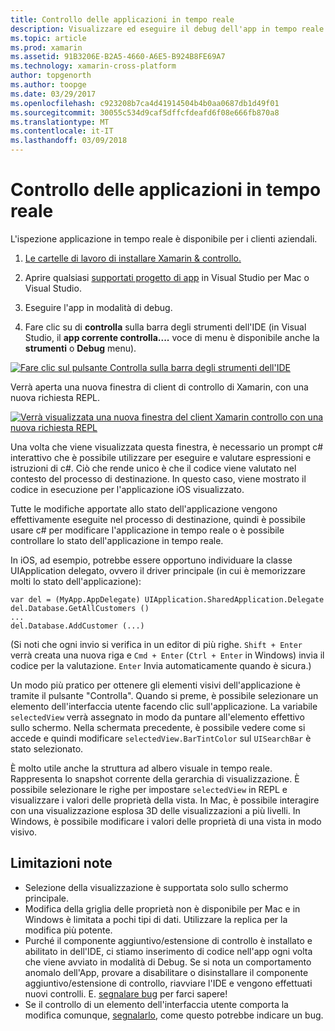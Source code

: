 ```yaml
---
title: Controllo delle applicazioni in tempo reale
description: Visualizzare ed eseguire il debug dell'app in tempo reale
ms.topic: article
ms.prod: xamarin
ms.assetid: 91B3206E-B2A5-4660-A6E5-B924B8FE69A7
ms.technology: xamarin-cross-platform
author: topgenorth
ms.author: toopge
ms.date: 03/29/2017
ms.openlocfilehash: c923208b7ca4d41914504b4b0aa0687db1d49f01
ms.sourcegitcommit: 30055c534d9caf5dffcfdeafd6f08e666fb870a8
ms.translationtype: MT
ms.contentlocale: it-IT
ms.lasthandoff: 03/09/2018
---
```

# <a name="inspecting-live-applications"></a>Controllo delle applicazioni in tempo reale

L'ispezione applicazione in tempo reale è disponibile per i clienti aziendali.


1. [Le cartelle di lavoro di installare Xamarin & controllo.](~/tools/inspector/install.md)

1. Aprire qualsiasi [supportati progetto di app](~/tools/inspector/install.md#supported-platforms) in Visual Studio per Mac o Visual Studio.
1. Eseguire l'app in modalità di debug.
1. Fare clic su di **controlla** sulla barra degli strumenti dell'IDE (in Visual Studio, il **app corrente controlla....**  voce di menu è disponibile anche la **strumenti** o **Debug** menu).



[![](inspect-images/mac-heres-the-button.png "Fare clic sul pulsante Controlla sulla barra degli strumenti dell'IDE")](inspect-images/mac-heres-the-button.png#lightbox)

Verrà aperta una nuova finestra di client di controllo di Xamarin, con una nuova richiesta REPL.

[![](inspect-images/inspector-0.7.0-map-inspect-small.png "Verrà visualizzata una nuova finestra del client Xamarin controllo con una nuova richiesta REPL")](inspect-images/inspector-0.7.0-map-inspect.png#lightbox)

Una volta che viene visualizzata questa finestra, è necessario un prompt c# interattivo che è possibile utilizzare per eseguire e valutare espressioni e istruzioni di c#. Ciò che rende unico è che il codice viene valutato nel contesto del processo di destinazione. In questo caso, viene mostrato il codice in esecuzione per l'applicazione iOS visualizzato.

Tutte le modifiche apportate allo stato dell'applicazione vengono effettivamente eseguite nel processo di destinazione, quindi è possibile usare c# per modificare l'applicazione in tempo reale o è possibile controllare lo stato dell'applicazione in tempo reale.

In iOS, ad esempio, potrebbe essere opportuno individuare la classe UIApplication delegato, ovvero il driver principale (in cui è memorizzare molti lo stato dell'applicazione):

    var del = (MyApp.AppDelegate) UIApplication.SharedApplication.Delegate
    del.Database.GetAllCustomers ()
    ...
    del.Database.AddCustomer (...)

(Si noti che ogni invio si verifica in un editor di più righe. `Shift + Enter` verrà creata una nuova riga e `Cmd + Enter` (`Ctrl + Enter` in Windows) invia il codice per la valutazione. `Enter` Invia automaticamente quando è sicura.)

Un modo più pratico per ottenere gli elementi visivi dell'applicazione è tramite il pulsante "Controlla". Quando si preme, è possibile selezionare un elemento dell'interfaccia utente facendo clic sull'applicazione. La variabile `selectedView` verrà assegnato in modo da puntare all'elemento effettivo sullo schermo. Nella schermata precedente, è possibile vedere come si accede e quindi modificare `selectedView.BarTintColor` sul `UISearchBar` è stato selezionato.

È molto utile anche la struttura ad albero visuale in tempo reale. Rappresenta lo snapshot corrente della gerarchia di visualizzazione. È possibile selezionare le righe per impostare `selectedView` in REPL e visualizzare i valori delle proprietà della vista. In Mac, è possibile interagire con una visualizzazione esplosa 3D delle visualizzazioni a più livelli. In Windows, è possibile modificare i valori delle proprietà di una vista in modo visivo.

## <a name="known-limitations"></a>Limitazioni note

 - Selezione della visualizzazione è supportata solo sullo schermo principale.
 - Modifica della griglia delle proprietà non è disponibile per Mac e in Windows è limitata a pochi tipi di dati. Utilizzare la replica per la modifica più potente.
 - Purché il componente aggiuntivo/estensione di controllo è installato e abilitato in dell'IDE, ci stiamo inserimento di codice nell'app ogni volta che viene avviato in modalità di Debug. Se si nota un comportamento anomalo dell'App, provare a disabilitare o disinstallare il componente aggiuntivo/estensione di controllo, riavviare l'IDE e vengono effettuati nuovi controlli. E. [segnalare bug](~/tools/inspector/install.md#reporting-bugs) per farci sapere!
 - Se il controllo di un elemento dell'interfaccia utente comporta la modifica comunque, [segnalarlo](~/tools/inspector/install.md#reporting-bugs), come questo potrebbe indicare un bug.

